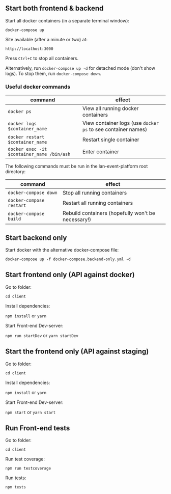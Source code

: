 ## Start both frontend & backend

Start all docker containers (in a separate terminal window):

`docker-compose up`

Site available (after a minute or two) at:

`http://localhost:3000`

Press `Ctrl+C` to stop all containers.

Alternatively, run `docker-compose up -d` for detached mode (don't show logs). To stop them, run `docker-compose down`.

### Useful docker commands

|command|effect|
|-------|------|
|`docker ps`|View all running docker containers|
|`docker logs $container_name`|View container logs (use `docker ps` to see container names)|  
|`docker restart $container_name`|Restart single container|  
|`docker exec -it $container_name /bin/ash`|Enter container|  

The following commands must be run in the lan-event-platform root directory:

|command|effect|
|-------|------|
|`docker-compose down`|Stop all running containers|
|`docker-compose restart`|Restart all running containers|
|`docker-compose build`|Rebuild containers (hopefully won't be necessary!)|

## Start backend only

Start docker with the alternative docker-compose file:

`docker-compose up -f docker-compose.backend-only.yml -d`

## Start frontend only (API against docker)

Go to folder:

`cd client`

Install dependencies:

`npm install` or `yarn`

Start Front-end Dev-server:

`npm run startDev` or `yarn startDev`

## Start the frontend only (API against staging)

Go to folder:

`cd client`

Install dependencies:

`npm install` or `yarn`

Start Front-end Dev-server:

`npm start` or `yarn start`

## Run Front-end tests

Go to folder:

`cd client`

Run test coverage:

`npm run testcoverage`

Run tests:

`npm tests`

